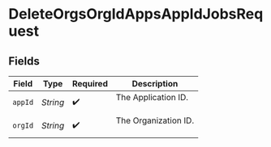 # DeleteOrgsOrgIdAppsAppIdJobsRequest


## Fields

| Field                  | Type                   | Required               | Description            |
| ---------------------- | ---------------------- | ---------------------- | ---------------------- |
| `appId`                | *String*               | :heavy_check_mark:     | The Application ID.<br/><br/> |
| `orgId`                | *String*               | :heavy_check_mark:     | The Organization ID.<br/><br/> |